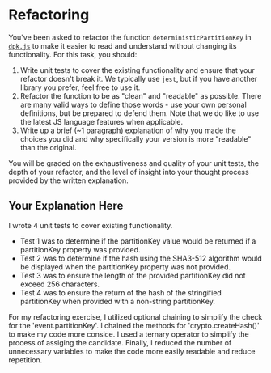 # Refactoring

You've been asked to refactor the function `deterministicPartitionKey` in [`dpk.js`](dpk.js) to make it easier to read and understand without changing its functionality. For this task, you should:

1. Write unit tests to cover the existing functionality and ensure that your refactor doesn't break it. We typically use `jest`, but if you have another library you prefer, feel free to use it.
2. Refactor the function to be as "clean" and "readable" as possible. There are many valid ways to define those words - use your own personal definitions, but be prepared to defend them. Note that we do like to use the latest JS language features when applicable.
3. Write up a brief (~1 paragraph) explanation of why you made the choices you did and why specifically your version is more "readable" than the original.

You will be graded on the exhaustiveness and quality of your unit tests, the depth of your refactor, and the level of insight into your thought process provided by the written explanation.

## Your Explanation Here

I wrote 4 unit tests to cover existing functionality.

- Test 1 was to determine if the partitionKey value would be returned if a partitionKey property was provided.
- Test 2 was to determine if the hash using the SHA3-512 algorithm would be displayed when the partitionKey property was not provided.
- Test 3 was to ensure the length of the provided partitionKey did not exceed 256 characters.
- Test 4 was to ensure the return of the hash of the stringified partitionKey when provided with a non-string partitionKey.

For my refactoring exercise, I utilized optional chaining to simplify the check for the 'event.partitionKey'. I chained the methods for 'crypto.createHash()' to make my code more consice. I used a ternary operator to simplify the process of assiging the candidate. Finally, I reduced the number of unnecessary variables to make the code more easily readable and reduce repetition.
